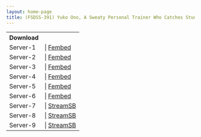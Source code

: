 ```yaml
---
layout: home-page
title: (FSDSS-391) Yuko Ono, A Sweaty Personal Trainer Who Catches Students With her Bare Sexual Desire
---
```


<table><tbody>
<tr>
<th>Download</th>
</tr>
<tr>
<td>Server-1</td>
<td>| <a href="https://watchjavnow.xyz/f/e-7gls-6x133127" target="_blank">Fembed</a></td>
</tr>
<tr>
<td>Server-2</td>
<td>| <a href="https://mycloudzz.com/f/x5grqc5lxlzly83" target="_blank">Fembed</a></td>
</tr>
<tr>
<td>Server-3</td>
<td>| <a href="https://mycloudzz.com/f/w5g2qcn4p4040e0" target="_blank">Fembed</a></td>
</tr>
<tr>
<td>Server-4</td>
<td>| <a href="https://mycloudzz.com/f/dw5prux1pk2g--w" target="_blank">Fembed</a></td>
</tr>
<tr>
<td>Server-5</td>
<td>| <a href="https://smartshare.tv/f/ew3m8s-6ry-qyzy" target="_blank">Fembed</a></td>
</tr>
<tr>
<td>Server-6</td>
<td>| <a href="https://vanfem.com/f/0p2nrflp11nymjj" target="_blank">Fembed</a></td>
</tr>
<tr>
<td>Server-7</td>
<td>| <a href="https://javside.com/d/tmmajdcidh8z.html" target="_blank">StreamSB</a></td>
</tr>
<tr>
<td>Server-8</td>
<td>| <a href="https://streamsb.net/d/frccktdv1q72.html" target="_blank">StreamSB</a></td>
</tr>
<tr>
<td>Server-9</td>
<td>| <a href="https://sbfull.com/d/xvpw3s3xgog6.html" target="_blank">StreamSB</a></td>
</tr>
</tbody></table>
